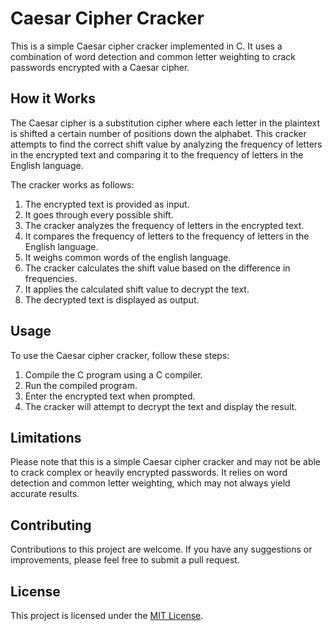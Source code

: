 # Caesar Cipher Cracker

This is a simple Caesar cipher cracker implemented in C. It uses a combination of word detection and common letter weighting to crack passwords encrypted with a Caesar cipher.

## How it Works

The Caesar cipher is a substitution cipher where each letter in the plaintext is shifted a certain number of positions down the alphabet. This cracker attempts to find the correct shift value by analyzing the frequency of letters in the encrypted text and comparing it to the frequency of letters in the English language.

The cracker works as follows:

1. The encrypted text is provided as input.
2. It goes through every possible shift.
3. The cracker analyzes the frequency of letters in the encrypted text.
4. It compares the frequency of letters to the frequency of letters in the English language.
5. It weighs common words of the english language.
6. The cracker calculates the shift value based on the difference in frequencies.
7. It applies the calculated shift value to decrypt the text.
8. The decrypted text is displayed as output.

## Usage

To use the Caesar cipher cracker, follow these steps:

1. Compile the C program using a C compiler.
2. Run the compiled program.
3. Enter the encrypted text when prompted.
4. The cracker will attempt to decrypt the text and display the result.

## Limitations

Please note that this is a simple Caesar cipher cracker and may not be able to crack complex or heavily encrypted passwords. It relies on word detection and common letter weighting, which may not always yield accurate results.

## Contributing

Contributions to this project are welcome. If you have any suggestions or improvements, please feel free to submit a pull request.

## License

This project is licensed under the [MIT License](LICENSE).

